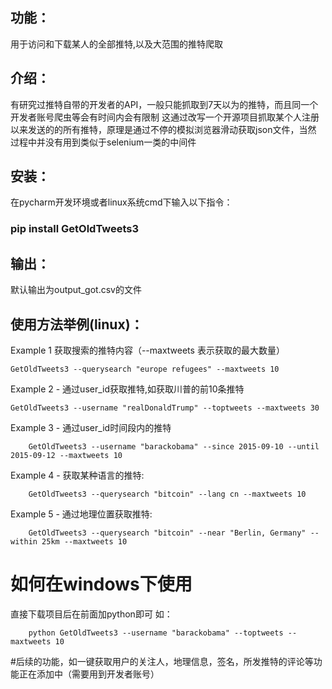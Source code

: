 功能：
----
<p>用于访问和下载某人的全部推特,以及大范围的推特爬取</p>

介绍：
----
有研究过推特自带的开发者的API，一般只能抓取到7天以为的推特，而且同一个开发者账号爬虫等会有时间内会有限制
这通过改写一个开源项目抓取某个人注册以来发送的的所有推特，原理是通过不停的模拟浏览器滑动获取json文件，当然
过程中并没有用到类似于selenium一类的中间件



安装：
------
在pycharm开发环境或者linux系统cmd下输入以下指令：
### pip install GetOldTweets3

输出：
------
默认输出为output_got.csv的文件


使用方法举例(linux)：
------

Example 1 获取搜索的推特内容（--maxtweets 表示获取的最大数量）

    GetOldTweets3 --querysearch "europe refugees" --maxtweets 10

Example 2 - 通过user_id获取推特,如获取川普的前10条推特

    GetOldTweets3 --username "realDonaldTrump" --toptweets --maxtweets 30

Example 3 - 通过user_id时间段内的推特

 		GetOldTweets3 --username "barackobama" --since 2015-09-10 --until 2015-09-12 --maxtweets 10

Example 4 - 获取某种语言的推特:

 		GetOldTweets3 --querysearch "bitcoin" --lang cn --maxtweets 10


Example 5 - 通过地理位置获取推特:

 		GetOldTweets3 --querysearch "bitcoin" --near "Berlin, Germany" --within 25km --maxtweets 10


如何在windows下使用
=====
直接下载项目后在前面加python即可
如：

        python GetOldTweets3 --username "barackobama" --toptweets --maxtweets 10

#后续的功能，如一键获取用户的关注人，地理信息，签名，所发推特的评论等功能正在添加中（需要用到开发者账号）
